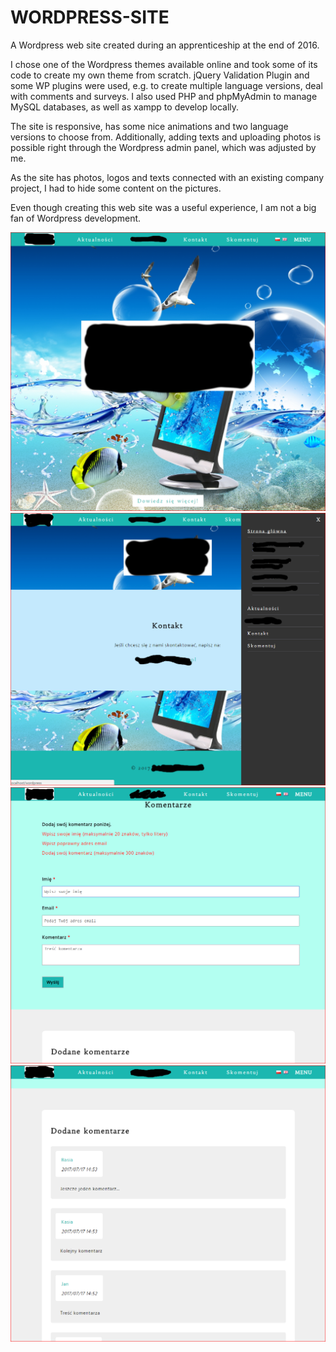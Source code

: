 # WORDPRESS-SITE

A Wordpress web site created during an apprenticeship at the end of 2016.

I chose one of the Wordpress themes available online and took some of its code to create my own theme from scratch. jQuery Validation Plugin and some WP plugins were used, e.g. to create multiple language versions, deal with comments and surveys. I also used PHP and phpMyAdmin to manage MySQL databases, as well as xampp to develop locally.

The site is responsive, has some nice animations and two language versions to choose from. Additionally, adding texts and uploading photos is possible right through the Wordpress admin panel, which was adjusted by me.

As the site has photos, logos and texts connected with an existing company project, I had to hide some content on the pictures.

Even though creating this web site was a useful experience, I am not a big fan of Wordpress development.

![screenshot frontpage](/screenshots/frontpage.png)
![screenshot menu](/screenshots/menu.png)
![screenshot comments](/screenshots/comments.png)
![screenshot commentsadded](/screenshots/commentsadded.png)
